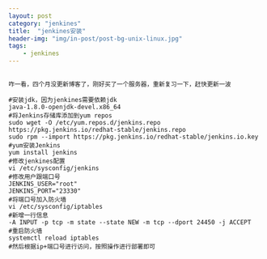 ```yaml
---
layout: post
category: "jenkines"
title:  "jenkines安装"
header-img: "img/in-post/post-bg-unix-linux.jpg"
tags:
    - jenkines
---
```

<pre><code>
咋一看，四个月没更新博客了，刚好买了一个服务器，重新复习一下，赶快更新一波

#安装jdk，因为jenkines需要依赖jdk
java-1.8.0-openjdk-devel.x86_64
#将Jenkins存储库添加到yum repos
sudo wget -O /etc/yum.repos.d/jenkins.repo https://pkg.jenkins.io/redhat-stable/jenkins.repo
sudo rpm --import https://pkg.jenkins.io/redhat-stable/jenkins.io.key
#yum安装Jenkins
yum install jenkins
#修改jenkines配置
vi /etc/sysconfig/jenkins
#修改用户跟端口号
JENKINS_USER="root"
JENKINS_PORT="23330"
#将端口号加入防火墙
vi /etc/sysconfig/iptables
#新增一行信息
-A INPUT -p tcp -m state --state NEW -m tcp --dport 24450 -j ACCEPT
#重启防火墙
systemctl reload iptables
#然后根据ip+端口号进行访问，按照操作进行部署即可

</code></pre>










